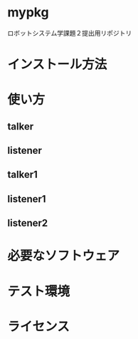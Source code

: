 # mypkg
ロボットシステム学課題２提出用リポジトリ

# インストール方法

# 使い方

## talker

## listener

## talker1

## listener1

## listener2

# 必要なソフトウェア

# テスト環境

# ライセンス
